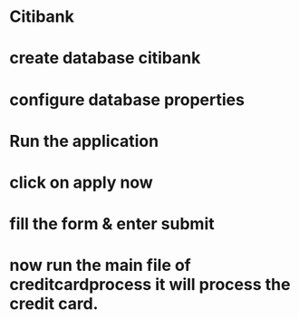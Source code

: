 # Citibank
# create database citibank 
# configure database properties
# Run the application  
# click on apply now
# fill the form  & enter submit
# now run the main file of creditcardprocess  it  will process the credit card.
